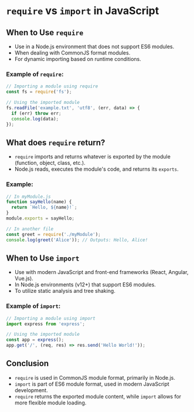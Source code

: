 
# `require` vs `import` in JavaScript

## When to Use `require`
- Use in a Node.js environment that does not support ES6 modules.
- When dealing with CommonJS format modules.
- For dynamic importing based on runtime conditions.

### Example of `require`:
```javascript
// Importing a module using require
const fs = require('fs');

// Using the imported module
fs.readFile('example.txt', 'utf8', (err, data) => {
  if (err) throw err;
  console.log(data);
});
```

## What does `require` return?
- `require` imports and returns whatever is exported by the module (function, object, class, etc.).
- Node.js reads, executes the module's code, and returns its `exports`.

### Example:
```javascript
// In myModule.js
function sayHello(name) {
  return `Hello, ${name}!`;
}
module.exports = sayHello;

// In another file
const greet = require('./myModule');
console.log(greet('Alice')); // Outputs: Hello, Alice!
```

## When to Use `import`
- Use with modern JavaScript and front-end frameworks (React, Angular, Vue.js).
- In Node.js environments (v12+) that support ES6 modules.
- To utilize static analysis and tree shaking.

### Example of `import`:
```javascript
// Importing a module using import
import express from 'express';

// Using the imported module
const app = express();
app.get('/', (req, res) => res.send('Hello World!'));
```

## Conclusion
- `require` is used in CommonJS module format, primarily in Node.js.
- `import` is part of ES6 module format, used in modern JavaScript development.
- `require` returns the exported module content, while `import` allows for more flexible module loading.
